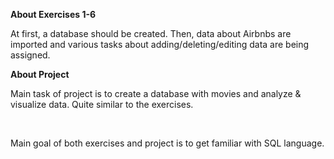 **About Exercises 1-6**

At first, a database should be created. Then, data about Airbnbs are imported and various tasks about adding/deleting/editing data are being assigned.


**About Project**

Main task of project is to create a database with movies and analyze & visualize data. Quite similar to the exercises.

<br>

Main goal of both exercises and project is to get familiar with SQL language.
